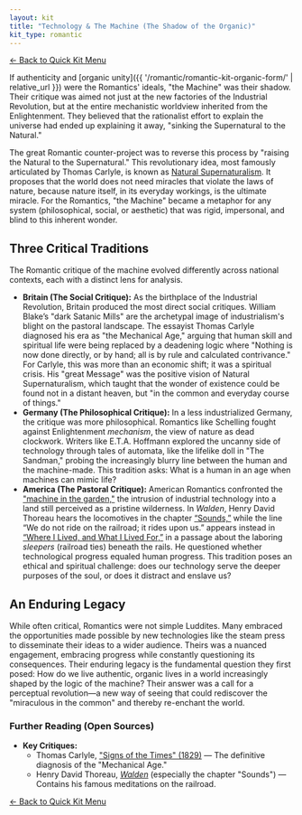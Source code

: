 ```yaml
---
layout: kit
title: "Technology & The Machine (The Shadow of the Organic)"
kit_type: romantic
---
```

<div class="top-links">

<a href="{{ '/romantic/romantic-quick-kit/' | relative_url }}" class="quickkit-pill">← Back to Quick
Kit Menu</a>

</div>


If authenticity and [organic unity]({{ '/romantic/romantic-kit-organic-form/' | relative_url }}) were
the Romantics' ideals, "the Machine" was their shadow. Their critique
was aimed not just at the new factories of the Industrial Revolution,
but at the entire mechanistic worldview inherited from the
Enlightenment. They believed that the rationalist effort to explain the
universe had ended up explaining it away, "sinking the Supernatural to
the Natural."

The great Romantic counter-project was to reverse this process by
"raising the Natural to the Supernatural." This revolutionary idea, most
famously articulated by Thomas Carlyle, is known as [Natural
Supernaturalism](https://en.wikipedia.org/wiki/Natural_Supernaturalism).
It proposes that the world does not need miracles that violate the laws
of nature, because nature itself, in its everyday workings, is the
ultimate miracle. For the Romantics, "the Machine" became a metaphor for
any system (philosophical, social, or aesthetic) that was rigid,
impersonal, and blind to this inherent wonder.

## Three Critical Traditions

The Romantic critique of the machine evolved differently across national
contexts, each with a distinct lens for analysis.

- **Britain (The Social Critique):** As the birthplace of the Industrial
  Revolution, Britain produced the most direct social critiques. William
  Blake’s "dark Satanic Mills" are the archetypal image of
  industrialism's blight on the pastoral landscape. The essayist Thomas
  Carlyle diagnosed his era as "the Mechanical Age," arguing that human
  skill and spiritual life were being replaced by a deadening logic
  where "Nothing is now done directly, or by hand; all is by rule and
  calculated contrivance." For Carlyle, this was more than an economic
  shift; it was a spiritual crisis. His "great Message" was the positive
  vision of Natural Supernaturalism, which taught that the wonder of
  existence could be found not in a distant heaven, but "in the common
  and everyday course of things."
- **Germany (The Philosophical Critique):** In a less industrialized
  Germany, the critique was more philosophical. Romantics like Schelling
  fought against Enlightenment *mechanism*, the view of nature as dead
  clockwork. Writers like E.T.A. Hoffmann explored the uncanny side of
  technology through tales of automata, like the lifelike doll in "The
  Sandman," probing the increasingly blurry line between the human and
  the machine-made. This tradition asks: What is a human in an age when
  machines can mimic life?
- **America (The Pastoral Critique):** American Romantics confronted the
  ["machine in the
  garden,"](https://en.wikipedia.org/wiki/The_Machine_in_the_Garden) the
  intrusion of industrial technology into a land still perceived as a
  pristine wilderness. In *Walden*, Henry David Thoreau hears the
  locomotives in the chapter
  [“Sounds,”](https://etc.usf.edu/lit2go/90/walden-or-life-in-the-woods/1542/sounds/)
  while the line “We do not ride on the railroad; it rides upon us.”
  appears instead in [“Where I Lived, and What I Lived
  For,”](https://standardebooks.org/ebooks/henry-david-thoreau/walden/text/where-i-lived-and-what-i-lived-for)
  in a passage about the laboring *sleepers* (railroad ties) beneath the
  rails. He questioned whether technological progress equaled human
  progress. This tradition poses an ethical and spiritual challenge:
  does our technology serve the deeper purposes of the soul, or does it
  distract and enslave us?

## An Enduring Legacy

While often critical, Romantics were not simple Luddites. Many embraced
the opportunities made possible by new technologies like the steam press
to disseminate their ideas to a wider audience. Theirs was a nuanced
engagement, embracing progress while constantly questioning its
consequences. Their enduring legacy is the fundamental question they
first posed: How do we live authentic, organic lives in a world
increasingly shaped by the logic of the machine? Their answer was a call
for a perceptual revolution—a new way of seeing that could rediscover
the "miraculous in the common" and thereby re-enchant the world.

### Further Reading (Open Sources)

- **Key Critiques:**
  - Thomas Carlyle, ["Signs of the Times"
    (1829)](https://victorianweb.org/authors/carlyle/signs1.html) — The
    definitive diagnosis of the "Mechanical Age."
  - Henry David Thoreau,
    [*Walden*](https://www.gutenberg.org/files/205/205-h/205-h.htm)
    (especially the chapter "Sounds") — Contains his famous meditations
    on the railroad.

<div class="bottom-links">

<a href="{{ '/romantic/romantic-quick-kit/' | relative_url }}" class="quickkit-pill">← Back to Quick
Kit Menu</a>

</div>
